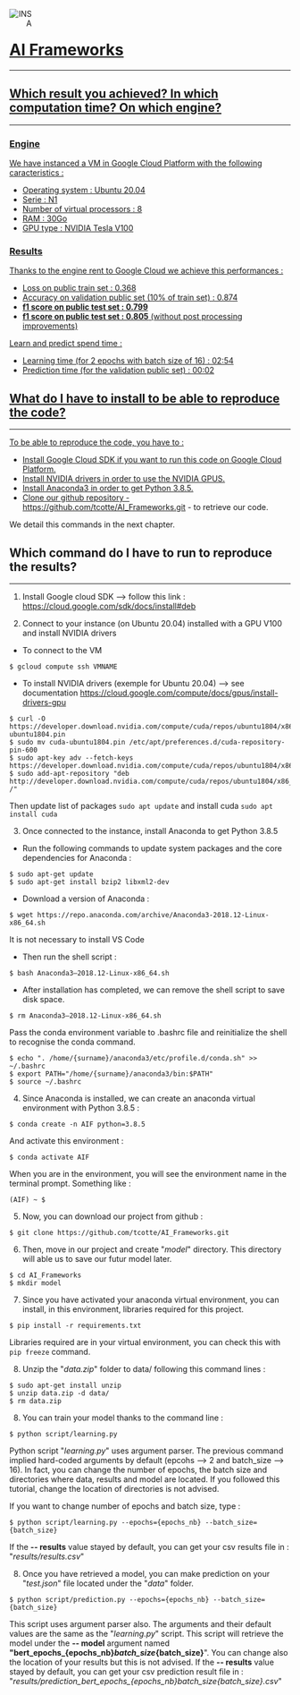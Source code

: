 <a href="http://www.insa-toulouse.fr/" ><img src="http://www.math.univ-toulouse.fr/~besse/Wikistat/Images/Logo_INSAvilletoulouse-RVB.png" style="text-align:right; float:left; max-width: 40px;margin:0px auto 0px auto; display: inline" alt="INSA"/> <br>
# AI Frameworks
---
## Which result you achieved? In which computation time? On which engine?
---
### Engine

We have instanced a VM in Google Cloud Platform with the following caracteristics :
- Operating system : Ubuntu 20.04
- Serie : N1
- Number of virtual processors : 8
- RAM : 30Go
- GPU type : NVIDIA Tesla V100

### Results

Thanks to the engine rent to Google Cloud we achieve this performances :
- Loss on public train set : 0.368
- Accuracy on validation public set (10% of train set) : 0.874
- **f1 score on public test set : 0.799**
- **f1 score on public test set : 0.805** (without post processing improvements)

Learn and predict spend time : 
- Learning time (for 2 epochs with batch size of 16) : 02:54
- Prediction time (for the validation public set) : 00:02

## What do I have to install to be able to reproduce the code?
---
To be able to reproduce the code, you have to :
- Install Google Cloud SDK if you want to run this code on Google Cloud Platform.
- Install NVIDIA drivers in order to use the NVIDIA GPUS.
- Install Anaconda3 in order to get Python 3.8.5.
- Clone our github repository - https://github.com/tcotte/AI_Frameworks.git - to retrieve our code. 

We detail this commands in the next chapter.

## Which command do I have to run to reproduce the results?
---
1. Install Google cloud SDK --> follow this link : https://cloud.google.com/sdk/docs/install#deb

2. Connect to your instance (on Ubuntu 20.04) installed with a GPU V100 and install NVIDIA drivers
- To connect to the VM
```
$ gcloud compute ssh VMNAME
```

- To install NVIDIA drivers (exemple for Ubuntu 20.04) --> see documentation https://cloud.google.com/compute/docs/gpus/install-drivers-gpu
```
$ curl -O https://developer.download.nvidia.com/compute/cuda/repos/ubuntu1804/x86_64/cuda-ubuntu1804.pin
$ sudo mv cuda-ubuntu1804.pin /etc/apt/preferences.d/cuda-repository-pin-600
$ sudo apt-key adv --fetch-keys https://developer.download.nvidia.com/compute/cuda/repos/ubuntu1804/x86_64/7fa2af80.pub
$ sudo add-apt-repository "deb http://developer.download.nvidia.com/compute/cuda/repos/ubuntu1804/x86_64/ /"
```
Then update list of packages `sudo apt update` and install cuda `sudo apt install cuda`


3. Once connected to the instance, install Anaconda to get Python 3.8.5

- Run the following commands to update system packages and the core dependencies for Anaconda :
```
$ sudo apt-get update
$ sudo apt-get install bzip2 libxml2-dev
```

- Download a version of Anaconda :
```
$ wget https://repo.anaconda.com/archive/Anaconda3-2018.12-Linux-x86_64.sh
```
It is not necessary to install VS Code

- Then run the shell script :
```
$ bash Anaconda3–2018.12-Linux-x86_64.sh
```

- After installation has completed, we can remove the shell script to save disk space.
```
$ rm Anaconda3–2018.12-Linux-x86_64.sh
```
Pass the conda environment variable to .bashrc file and reinitialize the shell to recognise the conda command.
```
$ echo ". /home/{surname}/anaconda3/etc/profile.d/conda.sh" >> ~/.bashrc
$ export PATH="/home/{surname}/anaconda3/bin:$PATH"
$ source ~/.bashrc
```

4. Since Anaconda is installed, we can create an anaconda virtual environment with Python 3.8.5 :
```
$ conda create -n AIF python=3.8.5
```

And activate this environment :
```
$ conda activate AIF
```

When you are in the environment, you will see the environment name in the terminal prompt. Something like :
```
(AIF) ~ $
```

5. Now, you can download our project from github :
```
$ git clone https://github.com/tcotte/AI_Frameworks.git
```

6. Then, move in our project and create "*model*" directory. This directory will able us to save
our futur model later.
```
$ cd AI_Frameworks
$ mkdir model
```

7. Since you have activated your anaconda virtual environment, you can install, in this environment, libraries required for 
this project.
```
$ pip install -r requirements.txt
```
Libraries required are in your virtual environment, you can check this with `pip freeze` command. 

8. Unzip the "*data.zip*" folder to data/ following this command lines :
```
$ sudo apt-get install unzip
$ unzip data.zip -d data/
$ rm data.zip
``` 

8. You can train your model thanks to the command line : 
```
$ python script/learning.py
```
Python script "*learning.py*" uses argument parser. The previous command implied hard-coded arguments by default (epcohs --> 2 and
batch_size --> 16).
In fact, you can change the number of epochs, the batch size and directories where data, results and model are located. 
If you followed this tutorial, change the location of directories is not advised. 

If you want to change number of epochs and batch size, type :
```
$ python script/learning.py --epochs={epochs_nb} --batch_size={batch_size}
```
If the **-- results** value stayed by default, you can get your csv results file in :
"*results/results.csv*"


8. Once you have retrieved a model, you can make prediction on your "*test.json*" file located under the "*data*" folder.
 ```
$ python script/prediction.py --epochs={epochs_nb} --batch_size={batch_size}
```
This script uses argument parser also. The arguments and their default values are the same as the "*learning.py*" script. 
This script will retrieve the model under the **-- model** argument named **"bert_epochs_{epochs_nb}_batch_size_{batch_size}**".
You can change also the location of your results but this is not advised.
If the **-- results** value stayed by default, you can get your csv prediction result file in :
"*results/prediction_bert_epochs_{epochs_nb}_batch_size_{batch_size}.csv*"
